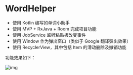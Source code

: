 # WordHelper
* 使用 Kotlin 编写的单词小助手
* 使用 MVP + RxJava + Room 完成项目功能
* 使用 JobService 监听粘贴板改变事件
* 使用 Window 作为弹出窗口（类似于 Google 翻译弹出效果）
* 使用 RecyclerView，其中包括 Item 的滑动删除及撤销功能

功能效果如下：

![img](https://github.com/liusilong/WordHelper/blob/master/img/img.gif)




